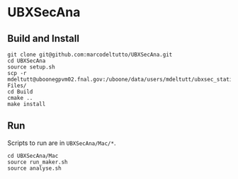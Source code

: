 # UBXSecAna

## Build and Install
```
git clone git@github.com:marcodeltutto/UBXSecAna.git
cd UBXSecAna
source setup.sh
scp -r mdeltutt@uboonegpvm02.fnal.gov:/uboone/data/users/mdeltutt/ubxsec_static/mcc8.7_test/*test1.root Files/
cd Build
cmake ..
make install
```

## Run
Scripts to run are in `UBXSecAna/Mac/*`.
```
cd UBXSecAna/Mac
source run_maker.sh
source analyse.sh
```
